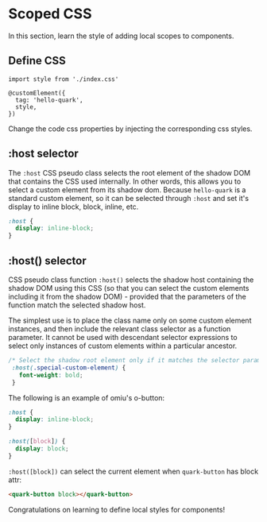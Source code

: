 # Scoped CSS

In this section, learn the style of adding local scopes to components.

## Define CSS 

```tsx
import style from './index.css'

@customElement({
  tag: 'hello-quark',
  style,
})
```

Change the code css properties by injecting the corresponding css styles.

## :host selector

The `:host` CSS pseudo class selects the root element of the shadow DOM that contains the CSS used internally. In other words, this allows you to select a custom element from its shadow dom. Because `hello-quark` is a standard custom element, so it can be selected through `:host` and set it's display to inline block, block, inline, etc.

```css
:host {
  display: inline-block;
}
```

## :host() selector

CSS pseudo class function `:host()` selects the shadow host containing the shadow DOM using this CSS (so that you can select the custom elements including it from the shadow DOM) - provided that the parameters of the function match the selected shadow host.

The simplest use is to place the class name only on some custom element instances, and then include the relevant class selector as a function parameter. It cannot be used with descendant selector expressions to select only instances of custom elements within a particular ancestor.


```css
/* Select the shadow root element only if it matches the selector parameter */
 :host(.special-custom-element) {
   font-weight: bold;
 }
 ```

The following is an example of omiu's o-button:

```css
:host {
  display: inline-block;
}

:host([block]) {
  display: block;
}
```

`:host([block])` can select the current element when `quark-button` has block attr:

```html
<quark-button block></quark-button>
```

Congratulations on learning to define local styles for components!









